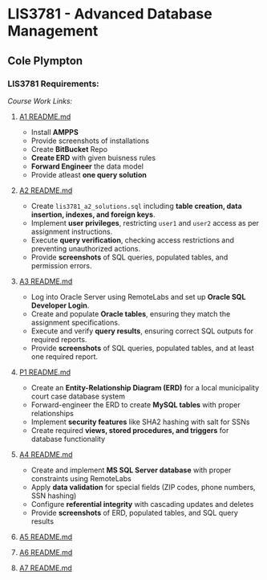 # LIS3781 - Advanced Database Management

## Cole Plympton 

### LIS3781 Requirements:

*Course Work Links:*

1. [A1 README.md](a1/README.MD "My A1 README.md file")
    - Install **AMPPS**
    - Provide screenshots of installations
    - Create **BitBucket** Repo
    - **Create ERD** with given buisness rules
    - **Forward Engineer** the data model
    - Provide atleast **one query solution**

2. [A2 README.md](a2/README.MD "My A2 README.md file")
    - Create `lis3781_a2_solutions.sql` including **table creation, data insertion, indexes, and foreign keys**.
    - Implement **user privileges**, restricting `user1` and `user2` access as per assignment instructions.
    - Execute **query verification**, checking access restrictions and preventing unauthorized actions.
    - Provide **screenshots** of SQL queries, populated tables, and permission errors.

3. [A3 README.md](a3/README.MD "My A3 README.md file")
    - Log into Oracle Server using RemoteLabs and set up **Oracle SQL Developer Login**.
    - Create and populate **Oracle tables**, ensuring they match the assignment specifications.
    - Execute and verify **query results**, ensuring correct SQL outputs for required reports.
    - Provide **screenshots** of SQL queries, populated tables, and at least one required report.

4. [P1 README.md](p1/README.md "My P1 README.md file")
    - Create an **Entity-Relationship Diagram (ERD)** for a local municipality court case database system
    - Forward-engineer the ERD to create **MySQL tables** with proper relationships
    - Implement **security features** like SHA2 hashing with salt for SSNs
    - Create required **views, stored procedures, and triggers** for database functionality

5. [A4 README.md](a4/README.md "My A4 README.md file")
    - Create and implement **MS SQL Server database** with proper constraints using RemoteLabs
    - Apply **data validation** for special fields (ZIP codes, phone numbers, SSN hashing)
    - Configure **referential integrity** with cascading updates and deletes
    - Provide **screenshots** of ERD, populated tables, and SQL query results

6. [A5 README.md](a5/README.md "My A5 README.md file")

7. [A6 README.md](a6/README.md "My A6 README.md file")

8. [A7 README.md](a7/README.md "My A7 README.md file")
